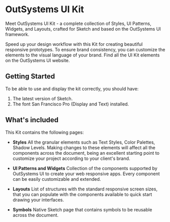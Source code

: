 # OutSystems UI Kit

Meet OutSystems UI Kit - a complete collection of Styles, UI Patterns, Widgets, and Layouts, crafted for Sketch and based on the OutSystems UI framework.

Speed up your design workflow with this Kit for creating beautiful responsive prototypes. To ensure brand consistency, you can customize the elements to the visual language of your brand. Find all the UI Kit elements on the OutSystems UI website.

## Getting Started

To be able to use and display the kit correctly, you should have:

1. The latest version of Sketch.
2. The font San Francisco Pro (Display and Text) installed.

## What's included

This Kit contains the following pages:

- **Styles** All the granular elements such as Text Styles, Color Palettes, Shadow Levels. Making changes to these elements will affect all the components across the document, being an excellent starting point to customize your project according to your client's brand. 


- **UI Patterns and Widgets** Collection of the components supported by OutSystems UI to create your web responsive apps. Every component can be easily customizable and extended.

- **Layouts** List of structures with the standard responsive screen sizes, that you can populate with the components available to quick start drawing your interfaces.

- **Symbols** Native Sketch page that contains symbols to be reusable across the document.
